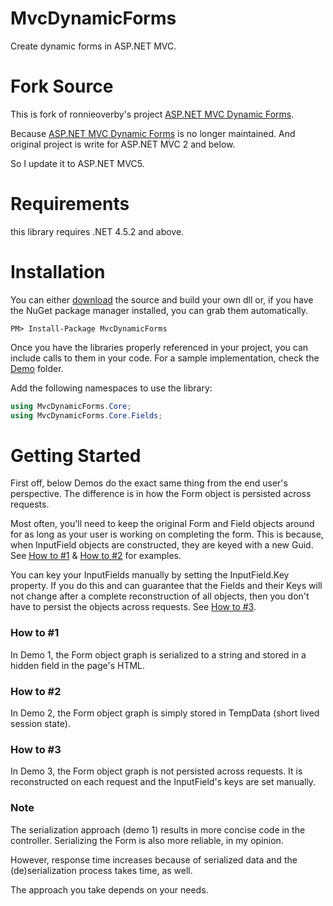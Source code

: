 # MvcDynamicForms

Create dynamic forms in ASP.NET MVC.

# Fork Source

This is fork of ronnieoverby's project [ASP.NET MVC Dynamic Forms](https://mvcdynamicforms.codeplex.com/). 

Because [ASP.NET MVC Dynamic Forms](https://mvcdynamicforms.codeplex.com/) is no longer maintained. And original project is write for ASP.NET MVC 2 and below.

So I update it to ASP.NET MVC5.

# Requirements

this library requires .NET 4.5.2 and above.

# Installation

You can either <a href="https://github.com/lettucebo/MvcDynamicForms.git">download</a> the source and build your own dll or, if you have the NuGet package manager installed, you can grab them automatically.

```
PM> Install-Package MvcDynamicForms
```

Once you have the libraries properly referenced in your project, you can include calls to them in your code. 
For a sample implementation, check the [Demo](https://github.com/lettucebo/MvcDynamicForms/tree/master/MvcDynamicForms.Demo) folder.

Add the following namespaces to use the library:
``` csharp
using MvcDynamicForms.Core;
using MvcDynamicForms.Core.Fields;
```

# Getting Started

First off, below Demos do the exact same thing from the end user's perspective. The difference is in how the Form object is persisted across requests.

Most often, you'll need to keep the original Form and Field objects around for as long as your user is working on completing the form. This is because, when InputField objects are constructed, they are keyed with a new Guid. See [How to #1](#how-to-1) & [How to #2](#how-to-2) for examples.

You can key your InputFields manually by setting the InputField.Key property. If you do this and can guarantee that the Fields and their Keys will not change after a complete reconstruction of all objects, then you don't have to persist the objects across requests. See [How to #3](#how-to-3).

### How to #1

In Demo 1, the Form object graph is serialized to a string and stored in a hidden field in the page's HTML.

### How to #2

In Demo 2, the Form object graph is simply stored in TempData (short lived session state).

### How to #3

In Demo 3, the Form object graph is not persisted across requests. It is reconstructed on each request and the InputField's keys are set manually.

### Note
The serialization approach (demo 1) results in more concise code in the controller. Serializing the Form is also more reliable, in my opinion.

However, response time increases because of serialized data and the (de)serialization process takes time, as well. 

The approach you take depends on your needs.